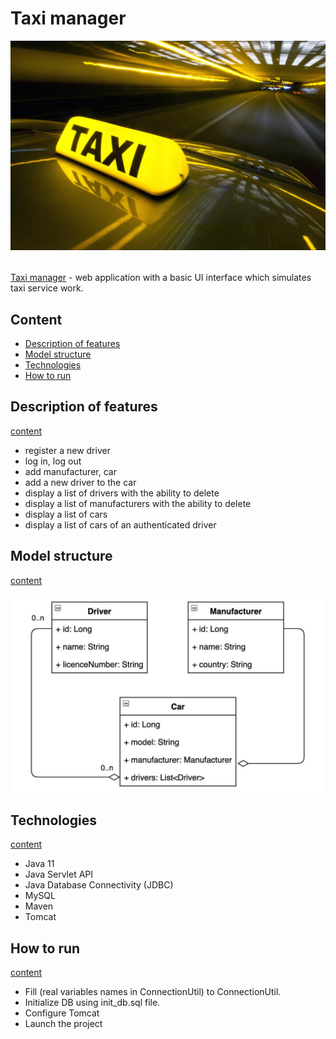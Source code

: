 # Taxi manager 
![drawing](auxiliary/cover-photo.jpg)
######
<a href="https://taxi-app-1.herokuapp.com/index">Taxi manager</a> - web application with a basic UI interface which simulates taxi service work.

## <a id="content"></a>Content
- [Description of features](#description)
- [Model structure](#model-structure)
- [Technologies](#technologies)
- [How to run](#how-to-run)

## <a id="description"></a>Description of features
[content](#content)
- register a new driver
- log in, log out
- add manufacturer, car
- add a new driver to the car
- display a list of drivers with the ability to delete
- display a list of manufacturers with the ability to delete
- display a list of cars
- display a list of cars of an authenticated driver

## <a id="model-structure"></a>Model structure
[content](#content)

![model structure](auxiliary/shema-photo.jpeg)

## <a id="technologies"></a>Technologies
[content](#content)
- Java 11
- Java Servlet API
- Java Database Connectivity (JDBC)
- MySQL
- Maven
- Tomcat

## <a id="how-to-run"></a>How to run
[content](#content)
- Fill (real variables names in ConnectionUtil) to ConnectionUtil.
- Initialize DB using init_db.sql file.
- Configure Tomcat
- Launch the project
